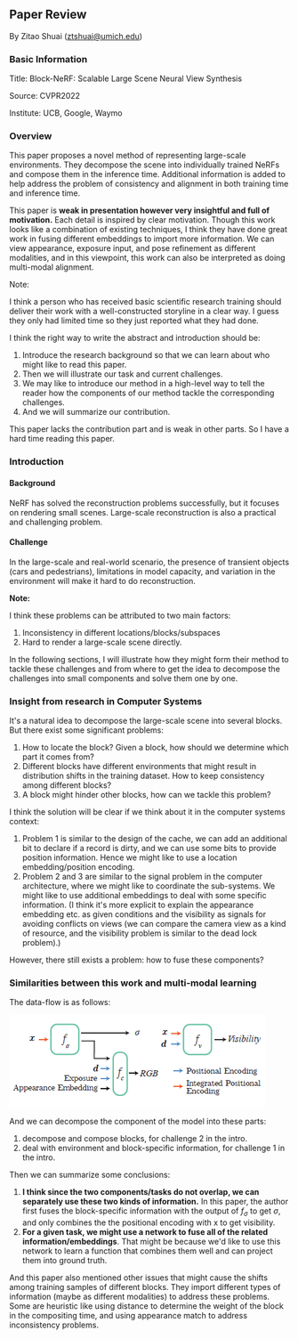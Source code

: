 ## Paper Review

By Zitao Shuai (ztshuai@umich.edu) 

### Basic Information

Title: Block-NeRF: Scalable Large Scene Neural View Synthesis

Source: CVPR2022

Institute: UCB, Google, Waymo

### Overview

This paper proposes a novel method of representing large-scale environments. They decompose the scene into individually trained NeRFs and compose them in the inference time. Additional information is added to help address the problem of consistency and alignment in both training time and inference time. 

This paper is **weak in presentation however very insightful and full of motivation.** Each detail is inspired by clear motivation. Though this work looks like a combination of existing techniques, I think they have done great work in fusing different embeddings to import more information. We can view appearance, exposure input, and pose refinement as different modalities, and in this viewpoint, this work can also be interpreted as doing multi-modal alignment.

Note:

I think a person who has received basic scientific research training should deliver their work with a well-constructed storyline in a clear way. I guess they only had limited time so they just reported what they had done. 

I think the right way to write the abstract and introduction should be:

1. Introduce the research background so that we can learn about who might like to read this paper.
2. Then we will illustrate our task and current challenges. 
3. We may like to introduce our method in a high-level way to tell the reader how the components of our method tackle the corresponding challenges.
4. And we will summarize our contribution.

This paper lacks the contribution part and is weak in other parts. So I have a hard time reading this paper.

### Introduction

#### Background

NeRF has solved the reconstruction problems successfully, but it focuses on rendering small scenes. Large-scale reconstruction is also a practical and challenging problem.

#### Challenge

In the large-scale and real-world scenario, the presence of transient objects (cars and pedestrians), limitations in model capacity, and variation in the environment will make it hard to do reconstruction.

**Note:**

I think these problems can be attributed to two main factors:

1. Inconsistency in different locations/blocks/subspaces
2. Hard to render a large-scale scene directly.

In the following sections, I will illustrate how they might form their method to tackle these challenges and from where to get the idea to decompose the challenges into small components and solve them one by one.

### Insight from research in Computer Systems

It's a natural idea to decompose the large-scale scene into several blocks. But there exist some significant problems:

1. How to locate the block? Given a block, how should we determine which part it comes from?
2. Different blocks have different environments that might result in distribution shifts in the training dataset. How to keep consistency among different blocks?
3. A block might hinder other blocks, how can we tackle this problem?

I think the solution will be clear if we think about it in the computer systems context:

1. Problem 1 is similar to the design of the cache, we can add an additional bit to declare if a record is dirty, and we can use some bits to provide position information. Hence we might like to use a location embedding/position encoding.
2. Problem 2 and 3 are similar to the signal problem in the computer architecture, where we might like to coordinate the sub-systems. We might like to use additional embeddings to deal with some specific information. (I think it's more explicit to explain the appearance embedding etc. as given conditions and the visibility as signals for avoiding conflicts on views (we can compare the camera view as a kind of resource, and the visibility problem is similar to the dead lock problem).)

However, there still exists a problem: how to fuse these components?

### Similarities between this work and multi-modal learning

The data-flow is as follows:

![image-20230923125822881](asset/image-20230923125822881.png)

And we can decompose the component of the model into these parts:

1. decompose and compose blocks, for challenge 2 in the intro.
2. deal with environment and block-specific information, for challenge 1 in the intro.

Then we can summarize some conclusions:

1. **I think since the two components/tasks do not overlap, we can separately use these two kinds of information.** In this paper, the author first fuses the block-specific information with the output of $f_{\sigma}$ to get $\sigma$, and only combines the the positional encoding with x to get visibility. 
2. **For a given task, we might use a network to fuse all of the related information/embeddings**. That might be because we'd like to use this network to learn a function that combines them well and can project them into ground truth.

And this paper also mentioned other issues that might cause the shifts among training samples of different blocks. They import different types of information (maybe as different modalities) to address these problems. Some are heuristic like using distance to determine the weight of the block in the compositing time, and using appearance match to address inconsistency problems.

